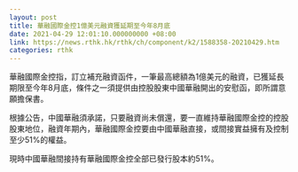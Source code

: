 ```yaml
---
layout: post
title: 華融國際金控1億美元融資獲延期至今年8月底
date: 2021-04-29 12:01:10.000000000 +08:00
link: https://news.rthk.hk/rthk/ch/component/k2/1588358-20210429.htm
categories: rthk
---
```


華融國際金控指，訂立補充融資函件，一筆最高總額為1億美元的融資，已獲延長期限至今年8月底，條件之一須提供由控股股東中國華融開出的安慰函，即所謂意願擔保書。

根據公告，中國華融須承諾，只要融資尚未償還，要一直維持華融國際金控的控股股東地位，融資年期內，華融國際金控要由中國華融直接，或間接實益擁有及控制至少51%的權益。

現時中國華融間接持有華融國際金控全部已發行股本約51%。
